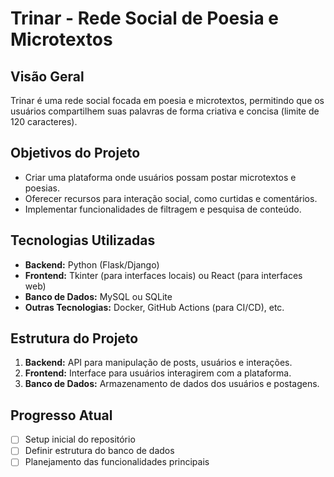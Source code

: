 
# Trinar - Rede Social de Poesia e Microtextos

## Visão Geral
Trinar é uma rede social focada em poesia e microtextos, permitindo que os usuários compartilhem suas palavras de forma criativa e concisa (limite de 120 caracteres).

## Objetivos do Projeto
- Criar uma plataforma onde usuários possam postar microtextos e poesias.
- Oferecer recursos para interação social, como curtidas e comentários.
- Implementar funcionalidades de filtragem e pesquisa de conteúdo.

## Tecnologias Utilizadas
- **Backend:** Python (Flask/Django)
- **Frontend:** Tkinter (para interfaces locais) ou React (para interfaces web)
- **Banco de Dados:** MySQL ou SQLite
- **Outras Tecnologias:** Docker, GitHub Actions (para CI/CD), etc.

## Estrutura do Projeto
1. **Backend:** API para manipulação de posts, usuários e interações.
2. **Frontend:** Interface para usuários interagirem com a plataforma.
3. **Banco de Dados:** Armazenamento de dados dos usuários e postagens.

## Progresso Atual
- [ ] Setup inicial do repositório
- [ ] Definir estrutura do banco de dados
- [ ] Planejamento das funcionalidades principais

